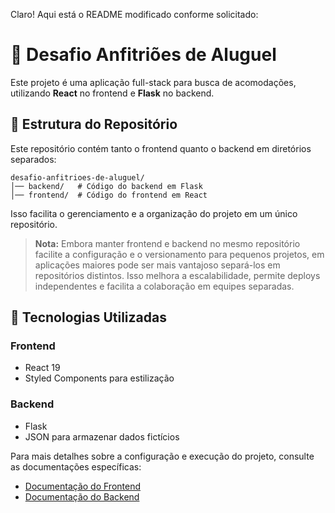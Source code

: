 Claro! Aqui está o README modificado conforme solicitado:

# 🏡 Desafio Anfitriões de Aluguel

Este projeto é uma aplicação full-stack para busca de acomodações, utilizando **React** no frontend e **Flask** no backend.

## 📌 Estrutura do Repositório

Este repositório contém tanto o frontend quanto o backend em diretórios separados:

```
desafio-anfitrioes-de-aluguel/
│── backend/   # Código do backend em Flask
│── frontend/  # Código do frontend em React
```

Isso facilita o gerenciamento e a organização do projeto em um único repositório.

> **Nota:** Embora manter frontend e backend no mesmo repositório facilite a configuração e o versionamento para pequenos projetos, em aplicações maiores pode ser mais vantajoso separá-los em repositórios distintos. Isso melhora a escalabilidade, permite deploys independentes e facilita a colaboração em equipes separadas.

## 📌 Tecnologias Utilizadas

### Frontend
- React 19
- Styled Components para estilização

### Backend
- Flask
- JSON para armazenar dados fictícios

Para mais detalhes sobre a configuração e execução do projeto, consulte as documentações específicas:

- [Documentação do Frontend]([frontend/README.md](https://github.com/ClaraMeirelles/desafio-anfitrioes-de-aluguel/blob/main/frontend/README.md))
- [Documentação do Backend](https://github.com/ClaraMeirelles/desafio-anfitrioes-de-aluguel/blob/main/backend/README.md)
